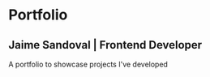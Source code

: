 # Portfolio

## Jaime Sandoval | Frontend Developer

A portfolio to showcase projects I've developed
